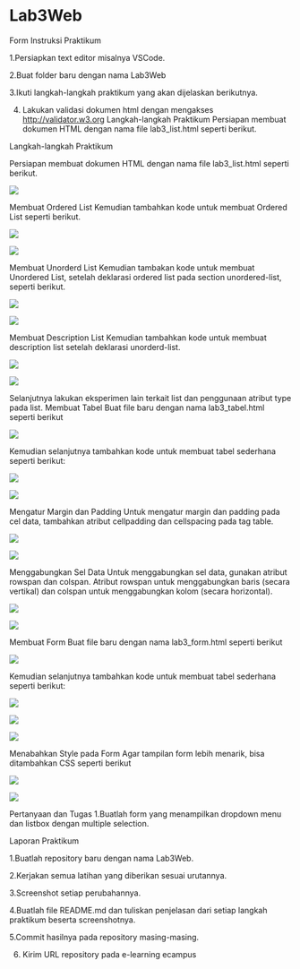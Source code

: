 # Lab3Web
Form
Instruksi Praktikum 

1.Persiapkan text editor misalnya VSCode. 

2.Buat folder baru dengan nama Lab3Web 

3.Ikuti langkah-langkah praktikum yang akan dijelaskan berikutnya.

4. Lakukan validasi dokumen html dengan mengakses http://validator.w3.org Langkah-langkah Praktikum Persiapan membuat dokumen HTML dengan nama file lab3_list.html seperti berikut. 

Langkah-langkah Praktikum 

Persiapan membuat dokumen HTML dengan nama file lab3_list.html seperti berikut.

![](images/1%20first.png)

Membuat Ordered List Kemudian tambahkan kode untuk membuat Ordered List seperti berikut.

![](images/2%20second.png)



![](images/membuat%20list.jpg)

Membuat Unorderd List Kemudian tambakan kode untuk membuat Unordered List, setelah deklarasi ordered list pada section unordered-list, seperti berikut.


![](images/3%20third.png)

![](images/unorder%20list.jpg)


Membuat Description List Kemudian tambahkan kode untuk membuat description list setelah deklarasi unorderd-list.

![](images/4%20four.png)

![](images/description%20list.jpg)

Selanjutnya lakukan eksperimen lain terkait list dan penggunaan atribut type pada list. Membuat Tabel Buat file baru dengan nama lab3_tabel.html seperti berikut

![](images/5%20five.png)

Kemudian selanjutnya tambahkan kode untuk membuat tabel sederhana seperti berikut:

![](images/6%20six.png)

![](images/membuat%20table.jpg)

Mengatur Margin dan Padding Untuk mengatur margin dan padding pada cel data, tambahkan atribut cellpadding dan cellspacing pada tag table.

![](images/7%20seven.png)


![](images/cell%20padding.jpg)

Menggabungkan Sel Data Untuk menggabungkan sel data, gunakan atribut rowspan dan colspan. Atribut rowspan untuk menggabungkan baris (secara vertikal) dan colspan untuk menggabungkan kolom (secara horizontal).

![](images/8%20eight.png)

![](images/penggabungan%20cell.jpg)

Membuat Form Buat file baru dengan nama lab3_form.html seperti berikut

![](images/9%20nine.png)


Kemudian selanjutnya tambahkan kode untuk membuat tabel sederhana seperti berikut:

![](images/10%20ten.png)

![](images/11%20eleven.png)

![](images/membuat%20form.jpg)

Menabahkan Style pada Form Agar tampilan form lebih menarik, bisa ditambahkan CSS seperti berikut

![](images/12%20twelve.png)

![](images/form%20CSS.jpg)

Pertanyaan dan Tugas 
1.Buatlah form yang menampilkan dropdown menu dan listbox dengan multiple selection. 

Laporan Praktikum 

1.Buatlah repository baru dengan nama Lab3Web. 

2.Kerjakan semua latihan yang diberikan sesuai urutannya. 

3.Screenshot setiap perubahannya. 

4.Buatlah file README.md dan tuliskan penjelasan dari setiap langkah praktikum beserta screenshotnya. 

5.Commit hasilnya pada repository masing-masing. 

6. Kirim URL repository pada e-learning ecampus

